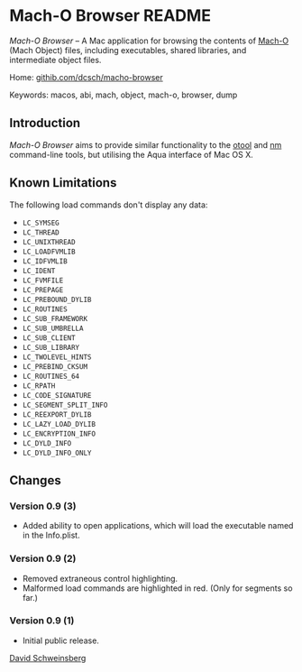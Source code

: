 # Mach-O Browser README

*Mach-O Browser* – A Mac application for browsing the contents of
[Mach-O](http://en.wikipedia.org/wiki/Mach-O) (Mach Object) files,
including executables, shared libraries, and intermediate object files.

Home: [githib.com/dcsch/macho-browser](https://github.com/dcsch/macho-browser)

Keywords: macos, abi, mach, object, mach-o, browser, dump

## Introduction

*Mach-O Browser* aims to provide similar functionality to the
[otool](http://developer.apple.com/mac/library/documentation/Darwin/Reference/ManPages/man1/otool.1.html) and
[nm](http://developer.apple.com/mac/library/documentation/Darwin/Reference/ManPages/man1/nm.1.html)
command-line tools, but utilising the Aqua interface of Mac OS X.

## Known Limitations

The following load commands don't display any data:
- `LC_SYMSEG`
- `LC_THREAD`
- `LC_UNIXTHREAD`
- `LC_LOADFVMLIB`
- `LC_IDFVMLIB`
- `LC_IDENT`
- `LC_FVMFILE`
- `LC_PREPAGE`
- `LC_PREBOUND_DYLIB`
- `LC_ROUTINES`
- `LC_SUB_FRAMEWORK`
- `LC_SUB_UMBRELLA`
- `LC_SUB_CLIENT`
- `LC_SUB_LIBRARY`
- `LC_TWOLEVEL_HINTS`
- `LC_PREBIND_CKSUM`
- `LC_ROUTINES_64`
- `LC_RPATH`
- `LC_CODE_SIGNATURE`
- `LC_SEGMENT_SPLIT_INFO`
- `LC_REEXPORT_DYLIB`
- `LC_LAZY_LOAD_DYLIB`
- `LC_ENCRYPTION_INFO`
- `LC_DYLD_INFO`
- `LC_DYLD_INFO_ONLY`

## Changes

### Version 0.9 (3)
- Added ability to open applications, which will load the executable named in the Info.plist.

### Version 0.9 (2)
- Removed extraneous control highlighting.
- Malformed load commands are highlighted in red.  (Only for segments so far.)

### Version 0.9 (1)
- Initial public release.

[David Schweinsberg](mailto:david.schweinsberg@gmail.com)
